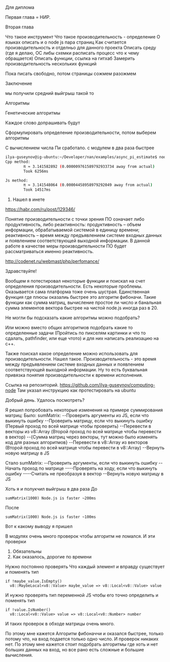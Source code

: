 Для диплома

Первая глава = НИР.

Вторая глава

Что такое инструмент
Что такое производительность - определение
О языках описать и о node js пара страниц
Как считается производительность и отделньо для данного проекта
Описать среду (где я делаю, ОС либы схемки расписать процесс что к чему обращается)
Описать функции, ссылка на гитхаб
Замерить производительность нескольких функций

Пока писать свободно, потом страницы сожмем разожмем


Заключение

мы получили средний выйгрыш такой то



Алгоритмы

Генетические алгоритмы




Каждое слово допрашивать будут


Сформулировать определение производительности, потом выберем алгоритмы




С вычислением числа Пи сработало. с модулем в два раза быстрее

```bash
ilya-guseynov@ig-ubuntu:~/Developer/nan/examples/async_pi_estimate$ node addon.js
Cpp method:
        π ≈ 3.141582892 (0.000009761589792933734 away from actual)
        Took 6256ms

Js method:
        π ≈ 3.141548064 (0.00004458958979292049 away from actual)
        Took 14517ms

```










1. Нашел в инете

https://habr.com/ru/post/129346/

Понятие производительности с точки зрения ПО означает либо продуктивность, либо реактивность:
продуктивность – объем информации, обрабатываемой системой в единицу времени;
реактивность – время между предъявлением системе входных данных и появлением соответствующей выходной информации.
В данной работе в качестве меры производительности ПО будет рассматриваться именно реактивность.

http://codenet.ru/webmast/php/perfomance/



Здравствуйте!

Вообщем я потестировал некоторые функции и поискал на счет определения производительности.
Есть некоторые проблемы. Оказывается сама платформа тоже очень шустрая.
Единственная функция где плюсы оказалиь быстрее это алгоритм фибоначи.
Такие функции как сумма матриц, вычисление простое ли число и банальная сумма элементов вектора быстрее на чистой node.js иногда раз в 20.

Не могли бы подсказать какие алгоритмы можно подобрать?

Или можно вместо общих алгоритмов подобрать какие то определенные задачи (Пройтись по пикселям картинки и что то сдалать, pathfinder, или еще чтото) и для них написать реализацию на c++.

Также поискал какое определение можно использовать для производительности. Нашел такое.
Производительность - это время между предъявлением системе входных данных и появлением соответствующей выходной информации.
Ну то есть буквальная привязка понятия производительности к времени исполнения.


Ссылка на репозиторий. https://github.com/ilya-guseynov/computing-node
Там указал инструкцию как протестировать на ubuntu



Добрый день. Удалось посмотреть?

Я решил попробовать некоторые изменения на примере суммирования матриц:
Было:
sumMatrix:
--Проверить аргументы из JS, если что выкинуть ошибку
--Проверить матрицу, если что выкинуть ошибку (Первый проход по всей матрице чтобы проверить)
--Перевести в векторы из v8::Array (Второй проход по всей матрице чтобы перевести в вектор)
--{Сумма матриц через векторы, тут можно было изменять код для разных алгоритмов}
--Перевести в v8::Array из векторов (Второй проход по всей матрице чтобы перевести в v8::Array)
--Вернуть новую матрицу в JS

Стало
sumMatrix:
--Проверить аргументы, если что выкинуть ошибку
--Начать проход по матрице
----Проверять на ходу, если что выкинуть ошибку
----Считать не преобразуя в вектор
--Вернуть новую матрицу в JS

Хоть я и полукчил выйгрыш в два раза
До
```
sumMatrix(1000) Node.js is faster ~200ms
```
После
```
sumMatrix(1000) Node.js is faster ~100ms
```

Вот к какому выводу я пришел

В модулях очень много проверок чтобы алгоритм не ломался.
И эти проверки
1) Обязательны
2) Как оказалось, дорогие по времени

Нужно постоянно проверять Что каждый элемент и вправду существует и поменять тип
```
if !maybe_value.IsEmpty()
  v8::MaybeLocal<v8::Value> maybe_value => v8::Local<v8::Value> value
```
И нужно проверять тип переменной JS чтобы его точно определить и поменять тип
```
if !value.IsNumber()
  v8::Local<v8::Value> value => v8::Local<v8::Number> number
```

И таких проверок в обходе матрицы очень много.

По этому мне кажется Алгоритм фибоначчи и оказался быстрее, только потому что, на вход подается только одно число. И проверок никаких нет.
По этому мне кажется стоит подобрать алгоритмы где хоть и нет больших данных на вход, но все рано есть сложные и большие вычисления.

